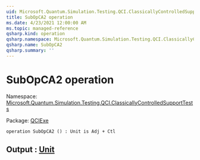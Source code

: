 ```yaml
---
uid: Microsoft.Quantum.Simulation.Testing.QCI.ClassicallyControlledSupportTests.SubOpCA2
title: SubOpCA2 operation
ms.date: 4/23/2021 12:00:00 AM
ms.topic: managed-reference
qsharp.kind: operation
qsharp.namespace: Microsoft.Quantum.Simulation.Testing.QCI.ClassicallyControlledSupportTests
qsharp.name: SubOpCA2
qsharp.summary: ''
---
```


# SubOpCA2 operation

Namespace: [Microsoft.Quantum.Simulation.Testing.QCI.ClassicallyControlledSupportTests](xref:Microsoft.Quantum.Simulation.Testing.QCI.ClassicallyControlledSupportTests)

Package: [QCIExe](https://nuget.org/packages/QCIExe)




```qsharp
operation SubOpCA2 () : Unit is Adj + Ctl
```


## Output : [Unit](xref:microsoft.quantum.qsharp.valueliterals#unit-literal)

